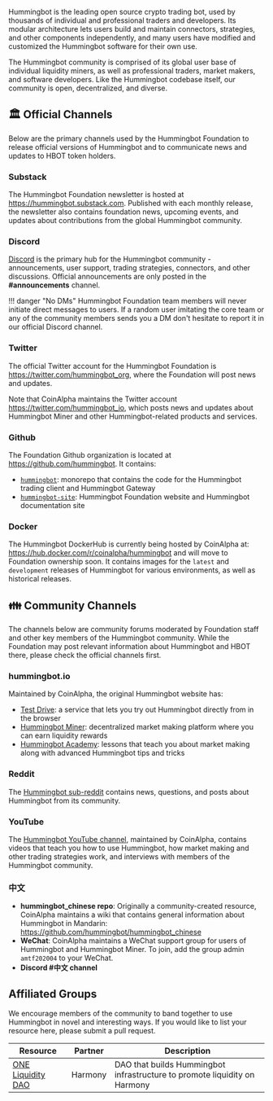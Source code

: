 Hummingbot is the leading open source crypto trading bot, used by thousands of individual and professional traders and developers. Its modular architecture lets users build and maintain connectors, strategies, and other components independently, and many users have modified and customized the Hummingbot software for their own use.

The Hummingbot community is comprised of its global user base of individual liquidity miners, as well as professional traders, market makers, and software developers. Like the Hummingbot codebase itself, our community is open, decentralized, and diverse.

## 🏛️ Official Channels

Below are the primary channels used by the Hummingbot Foundation to release official versions of Hummingbot and to communicate news and updates to HBOT token holders.

### Substack

The Hummingbot Foundation newsletter is hosted at https://hummingbot.substack.com. Published with each monthly release, the newsletter also contains foundation news, upcoming events, and updates about contributions from the global Hummingbot community.

### Discord

[Discord](https://discord.hummingbot.io) is the primary hub for the Hummingbot community - announcements, user support, trading strategies, connectors, and other discussions. Official announcements are only posted in the 
**#announcements** channel.

!!! danger "No DMs"
    Hummingbot Foundation team members will never initiate direct messages to users. If a random user imitating the core team or any of the community members sends you a DM don't hesitate to report it in our official Discord channel.

### Twitter

The official Twitter account for the Hummingbot Foundation is https://twitter.com/hummingbot_org, where the Foundation will post news and updates.

Note that CoinAlpha maintains the Twitter account https://twitter.com/hummingbot_io, which posts news and updates about Hummingbot Miner and other Hummingbot-related products and services.

### Github

The Foundation Github organization is located at https://github.com/hummingbot. It contains:

* [`hummingbot`](https://github.com/hummingbot/hummingbot): monorepo that contains the code for the Hummingbot trading client and Hummingbot Gateway
* [`hummingbot-site`](https://github.com/hummingbot/hummingbot-site): Hummingbot Foundation website and Hummingbot documentation site

### Docker

The Hummingbot DockerHub is currently being hosted by CoinAlpha at: https://hub.docker.com/r/coinalpha/hummingbot and will move to Foundation ownership soon. It contains images for the `latest` and `development` releases of Hummingbot for various environments, as well as historical releases.

## 👪 Community Channels

The channels below are community forums moderated by Foundation staff and other key members of the Hummingbot community. While the Foundation may post relevant information about Hummingbot and HBOT there, please check the official channels first.

### hummingbot.io

Maintained by CoinAlpha, the original Hummingbot website has:

* [Test Drive](https://hummingbot.io/test-drive/): a service that lets you try out Hummingbot directly from in the browser
* [Hummingbot Miner](https://miner.hummingbot.io/): decentralized market making platform where you can earn liquidity rewards
* [Hummingbot Academy](https://hummingbot.io/academy): lessons that teach you about market making along with advanced Hummingbot tips and tricks

### Reddit

The [Hummingbot sub-reddit](https://www.reddit.com/r/Hummingbot/) contains news, questions, and posts about Hummingbot from its community.

### YouTube

The [Hummingbot YouTube channel](https://www.youtube.com/c/hummingbot), maintained by CoinAlpha, contains videos that teach you how to use Hummingbot, how market making and other trading strategies work, and interviews with members of the Hummingbot community.

### 中文

* **hummingbot_chinese repo**: Originally a community-created resource, CoinAlpha maintains a wiki that contains general information about Hummingbot in Mandarin: https://github.com/hummingbot/hummingbot_chinese
* **WeChat**: CoinAlpha maintains a WeChat support group for users of Hummingbot and Hummingbot Miner. To join, add the group admin `amtf202004` to your WeChat.
* **Discord #中文 channel**

## Affiliated Groups

We encourage members of the community to band together to use Hummingbot in novel and interesting ways. If you would like to list your resource here, please submit a pull request.

| Resource          | Partner       | Description                             |
|-------------------|----------------|----------------------------------------------|
| [ONE Liquidity DAO](https://talk.harmony.one/c/governance/liquidity-dao/62) | Harmony | DAO that builds Hummingbot infrastructure to promote liquidity on Harmony |

